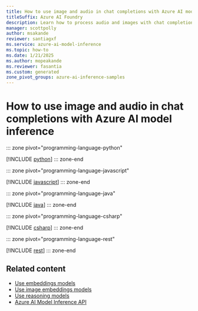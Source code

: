 ```yaml
---
title: How to use image and audio in chat completions with Azure AI model inference
titleSuffix: Azure AI Foundry
description: Learn how to process audio and images with chat completions models with Azure AI model inference
manager: scottpolly
author: msakande
reviewer: santiagxf
ms.service: azure-ai-model-inference
ms.topic: how-to
ms.date: 1/21/2025
ms.author: mopeakande
ms.reviewer: fasantia
ms.custom: generated
zone_pivot_groups: azure-ai-inference-samples
---
```


# How to use image and audio in chat completions with Azure AI model inference


::: zone pivot="programming-language-python"

[!INCLUDE [python](../includes/use-chat-multi-modal/python.md)]
::: zone-end


::: zone pivot="programming-language-javascript"

[!INCLUDE [javascript](../includes/use-chat-multi-modal/javascript.md)]
::: zone-end


::: zone pivot="programming-language-java"

[!INCLUDE [java](../includes/use-chat-multi-modal/java.md)]
::: zone-end


::: zone pivot="programming-language-csharp"

[!INCLUDE [csharp](../includes/use-chat-multi-modal/csharp.md)]
::: zone-end


::: zone pivot="programming-language-rest"

[!INCLUDE [rest](../includes/use-chat-multi-modal/rest.md)]
::: zone-end

## Related content

* [Use embeddings models](use-embeddings.md)
* [Use image embeddings models](use-image-embeddings.md)
* [Use reasoning models](use-chat-reasoning.md)
* [Azure AI Model Inference API](.././reference/reference-model-inference-api.md)
